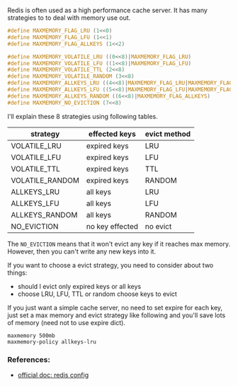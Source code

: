 <!---
tags: redis, evict
-->

Redis is often used as a high performance cache server. It has many strategies to
 to deal with memory use out.

```c
#define MAXMEMORY_FLAG_LRU (1<<0)
#define MAXMEMORY_FLAG_LFU (1<<1)
#define MAXMEMORY_FLAG_ALLKEYS (1<<2)

#define MAXMEMORY_VOLATILE_LRU ((0<<8)|MAXMEMORY_FLAG_LRU)
#define MAXMEMORY_VOLATILE_LFU ((1<<8)|MAXMEMORY_FLAG_LFU)
#define MAXMEMORY_VOLATILE_TTL (2<<8)
#define MAXMEMORY_VOLATILE_RANDOM (3<<8)
#define MAXMEMORY_ALLKEYS_LRU ((4<<8)|MAXMEMORY_FLAG_LRU|MAXMEMORY_FLAG_ALLKEYS)
#define MAXMEMORY_ALLKEYS_LFU ((5<<8)|MAXMEMORY_FLAG_LFU|MAXMEMORY_FLAG_ALLKEYS)
#define MAXMEMORY_ALLKEYS_RANDOM ((6<<8)|MAXMEMORY_FLAG_ALLKEYS)
#define MAXMEMORY_NO_EVICTION (7<<8)
```

I'll explain these 8 strategies using following tables.

| strategy        | effected keys   | evict method |
| --------------- | --------------- | ------------ |
| VOLATILE_LRU    | expired keys    | LRU          |
| VOLATILE_LFU    | expired keys    | LFU          |
| VOLATILE_TTL    | expired keys    | TTL          |
| VOLATILE_RANDOM | expired keys    | RANDOM       |
| ALLKEYS_LRU     | all keys        | LRU          |
| ALLKEYS_LFU     | all keys        | LFU          |
| ALLKEYS_RANDOM  | all keys        | RANDOM       |
| NO_EVICTION     | no key effected | no evict     |

The `NO_EVICTION` means that it won't evict any key if it reaches max memory. However,
 then you can't write any new keys into it.

If you want to choose a evict strategy, you need to consider about two things:

- should I evict only expired keys or all keys
- choose LRU, LFU, TTL or random choose keys to evict


If you just want a simple cache server, no need to set expire for each key, just set
 a max memory and evict strategy like following and you'll save lots of memory (need
 not to use expire dict).

```
maxmemory 500mb
maxmemory-policy allkeys-lru
```

### References:
- [official doc: redis config](https://redis.io/topics/config)
